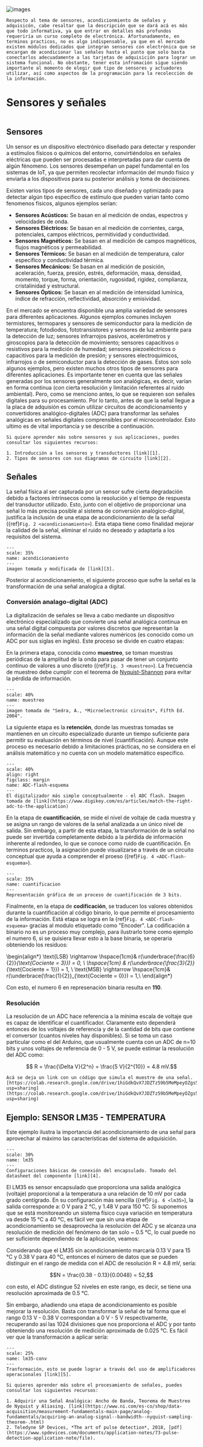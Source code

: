 ![images](../img/sensores.png)

```{note}
Respecto al tema de sensores, acondicionmiento de señales y adquisicón, cabe resaltar que la descripción que se dará acá es más que todo informativa, ya que entrar en detalles más profundos requeriría un curso completo de electrónica. Afortunadamente, en terminos practicos, no es algo indispensable, ya que en el mercado existen módulos dedicados que integran sensores con electrónica que se encargan de acondicionar las señales hasta el punto que solo basta conectarlos adecuadamente a las tarjetas de adquisición para lograr un sistema funcional. No obstante, tener esta infromación sigue siendo importante al momento de elegir qué tipo de sensores y actuadores utilizar, así como aspectos de la programación para la recolección de la información.
```

# Sensores y señales
```{contents}
```
## Sensores
Un sensor es un dispositivo electrónico diseñado para detectar y responder a estímulos físicos o químicos del entorno, convirtiéndolos en señales eléctricas que pueden ser procesadas e interpretadas para dar cuenta de algún fénomeno. Los sensores desempeñan un papel fundamental en los sistemas de IoT, ya que permiten recolectar información del mundo físico y enviarla a los dispositivos para su posterior análisis y toma de decisiones.

Existen varios tipos de sensores, cada uno diseñado y optimizado para detectar algún tipo específico de estímulo que pueden varian tanto como fenomenos físicos, algunos ejemplos serían:

* **Sensores Acústicos:** Se basan en al medición de ondas, espectros y velocidades de onda.
* **Sensores Eléctricos:** Se basan en al medición de corrientes, carga, potenciales, campos eléctricos, permitividad y conductividad.
* **Sensores Magnéticos:** Se basan en al medición de campos magnéticos, flujos magnéticos y permeabilidad.
* **Sensores Térmicos:** Se basan en al medición de temperatura, calor específico y conductividad térmica.
* **Sensores Mecánicos:** Se basan en al medición de posición, aceleración, fuerza, presión, estrés, deformación, masa, densidad, momento, torque, forma, orientación, rugosidad, rigidez, complianza, cristalinidad y estructural.
* **Sensores Ópticos:** Se basan en al medición de intensidad lumínica, índice de refracción, reflectividad, absorción y emisividad.

En el mercado se encuentra disponible una amplia variedad de sensores para diferentes aplicaciones. Algunos ejemplos comunes incluyen termistores, termopares y sensores de semiconductor para la medición de temperatura; fotodiodos, fototransistores y sensores de luz ambiente para la detección de luz; sensores infrarrojos pasivos, acelerómetros y giroscopios para la detección de movimiento; sensores capacitivos o resistivos para la medición de humedad; sensores piezoeléctricos o capacitivos para la medición de presión; y sensores electroquímicos, infrarrojos o de semiconductor para la detección de gases. Estos son solo algunos ejemplos, pero existen muchos otros tipos de sensores para diferentes aplicaciones. Es importante tener en cuenta que las señales generadas por los sensores generalmente son analógicas, es decir, varían en forma continua (con cierta resolución y limitación referentes al ruido ambiental). Pero, como se menciono antes, lo que se requieren son señales digitales para su procesamiento. Por lo tanto, antes de que la señal llegue a la placa de adquisión es común utilizar circuitos de acondicionamiento y convertidores analógico-digitales (ADC) para transformar las señales analógicas en señales digitales comprensibles por el microcontrolador. Esto ultimo es de vital importancia y se describe a continuación.

```{note}
Si quiere aprender más sobre sensores y sus aplicaciones, puedes consultar los siguientes recursos:

1. Introducción a los sensores y transductores [link][1].
2. Tipos de sensores con sus diagramas de circuito [link][2].
```

## Señales
La señal física al ser capturada por un sensor sufre cierta degradación debido a factores intrínsecos como la resolución y el tiempo de respuesta del transductor utilizado. Esto, junto con el objetivo de proporcionar una señal lo más precisa posible al sistema de conversión analógico-digital, justifica la inclusión de una etapa de acondicionamiento de la señal ({ref}`Fig. 2 <acondicionamiento>`). Esta etapa tiene como finalidad mejorar la calidad de la señal, eliminar el ruido no deseado y adaptarla a los requisitos del sistema.

```{figure} ../img/acondicionamineto.png
---
scale: 35%
name: acondicionamiento
---
imagen tomada y modificada de [link][3].
```

Posterior al acondicionamiento, el siguiente proceso que sufre la señal es la transformación de una señal analogíca a digital. 

### Conversión analago-digital (ADC)
La digitalización de señales se lleva a cabo mediante un dispositivo electrónico especializado que convierte una señal analógica continua en una señal digital compuesta por valores discretos que representan la información de la señal mediante valores numéricos (es conocido como un ADC por sus siglas en inglés). Este proceso se divide en cuatro etapas:

En la primera etapa, conocida como **muestreo**, se toman muestras periódicas de la amplitud de la onda para pasar de tener un conjunto continuo de valores a uno discreto ({ref}`Fig. 3 <muestreo>`). La frecuencia de muestreo debe cumplir con el teorema de [Nyquist-Shannon](https://es.wikipedia.org/wiki/Teorema_de_muestreo_de_Nyquist-Shannon) para evitar la pérdida de información.
```{figure} ../img/muestreo.png
---
scale: 40%
name: muestreo
---
imagen tomada de "Sedra, A., *Microelectronic circuits*, Fifth Ed. 2004".
```

La siguiente etapa es la **retención**, donde las muestras tomadas se mantienen en un circuito especializado durante un tiempo suficiente para permitir su evaluación en términos de nivel (cuantificación). Aunque este proceso es necesario debido a limitaciones prácticas, no se considera en el análisis matemático y no cuenta con un modelo matemático específico.

```{figure} ../img/ADC_esquema-3bits.png
---
scale: 40%
align: right
figclass: margin
name: ADC-flash-esquema
---
El digitalizador más simple conceptualmente - el ADC flash. Imagen tomada de [link](https://www.digikey.com/es/articles/match-the-right-adc-to-the-application)
```
En la etapa de **cuantificación**, se mide el nivel de voltaje de cada muestra y se asigna un rango de valores de la señal analizada a un único nivel de salida. Sin embargo, a partir de esta etapa, la transformación de la señal no puede ser invertida completamente debido a la pérdida de información inherente al redondeo, lo que se conoce como ruido de cuantificación. En terminos practicos, la asignación puede visualizarse a través de un circuito conceptual que ayuda a comprender el proeso ({ref}`Fig. 4 <ADC-flash-esquema>`).

```{figure} ../img/cuantificacion.png
---
scale: 35%
name: cuantificacion
---
Representación gráfica de un proceso de cuantificación de 3 bits.
```

Finalmente, en la etapa de **codificación**, se traducen los valores obtenidos durante la cuantificación al código binario, lo que permite el procesamiento de la información. Está etapa se logra en la {ref}`Fig. 4 <ADC-flash-esquema>` gracias al modulo etiquetado como "Encoder". La codificación a binario no es un proceso muy complejo, para ilustrarlo tome como ejemplo el numero 6, si se quisiera llevar esto a la base binaria, se operaria obteniendo los residuos:

\begin{align*}
\text{LSB} \rightarrow \hspace{1cm}& r(\underbrace{\frac{6}{2}}_{\text{Cociente = 3}}) = 0, \\
 \hspace{1cm} & r(\underbrace{\frac{3}{2}}_{\text{Cociente = 1}}) = 1, \\
 \text{MSB} \rightarrow \hspace{1cm}& r(\underbrace{\frac{1}{2}}_{\text{Cociente = 0}}) = 1,\\
\end{align*}

Con esto, el numero 6 en represenación binaria resulta en **110**.

### Resolución
La resolución de un ADC hace referencia a la mínima escala de voltaje que es capaz de identificar el cuantificador. Claramente esto dependerá entonces de los voltajes de referencia y de la cantidad de bits que contiene el conversor (cuantos niveles hay disponibles). Si se toma un caso particular como el del Arduino, que usualmente cuenta con un ADC de  n=10 bits y unos voltajes de referencia de 0 - 5 V, se puede estimar la resolución del ADC como:

$$ R = \frac{\Delta V}{2^n} = \frac{5 V}{2^{10}} = 4.8 mV.$$

```{admonition} info
Acá se deja un link con un código que simula el muestre de una señal.
[https://colab.research.google.com/drive/1hiGdkQvX7JDZTz59b5MeMpeyOZgs5sOa?usp=sharing](https://colab.research.google.com/drive/1hiGdkQvX7JDZTz59b5MeMpeyOZgs5sOa?usp=sharing)
```

## Ejemplo: SENSOR LM35 - TEMPERATURA
Este ejemplo ilustra la importancia del acondicionamiento de una señal para aprovechar al máximo las características del sistema de adquisición.
```{figure} ../img/lm35.png
---
scale: 30%
name: lm35
---
Configuraciones básicas de conexión del encapsulado. Tomado del datasheet del componente [link][4].
```
El LM35 es sensor encapsulado que proporciona una salida analógica (voltaje) proporcional a la temperatura a una relación de 10 mV por cada grado centígrado. En su configuración más sencilla ({ref}`Fig. 6 <lm35>`), la salida corresponde a: 0 V para 2 °C, y 1.48 V para 150 °C. Si suponemos que se está monitoreando un sistema físico cuya variación en temperatura va desde 15 °C a 40 °C, es fácil ver que sin una etapa de acondicionamiento se desaprovecha la resolución del ADC y se alcanza una resolución de medición del fenómeno de tan solo ~ 0.5 °C, lo cual puede no ser suficiente dependiendo de la aplicación, veamos:

Considerando que el LM35 sin acondicionamiento marcaría 0.13 V para 15 °C y 0.38 V para 40 °C, entonces el número de datos que se pueden distinguir en el rango de medida con el ADC de resolución R = 4.8 mV, sería:

$$N = \frac{0.38 - 0.13}{0.0048} = 52,$$

con esto, el ADC distingue 52 niveles en este rango, es decir, se tiene una resolución aproximada de 0.5 °C.

Sin embargo, añadiendo una etapa de acondicionamiento es posible mejorar la resolución. Basta con transformar la señal de tal forma que el rango 0.13 V - 0.38 V correspondan a 0 V - 5 V respectivamente, recuperando así las 1024 divisiones que nos proporciona el ADC y por tanto obteniendo una resolución de medición aproximada de 0.025 °C. Es fácil ver que la transformación a aplicar sería:

```{figure} ../img/lm35-conversion.png
---
scale: 25%
name: lm35-conv
---
Tranformación, esto se puede lograr a través del uso de amplificadores operacionales [link][5].
```

```{note}
Si quieres aprender más sobre el procesamiento de señales, puedes consultar los siguientes recursos:

1. Adquirir una Señal Analógica: Ancho de Banda, Teorema de Muestreo de Nyquist y Aliasing. [link](https://www.ni.com/es-co/shop/data-acquisition/measurement-fundamentals-main-page/analog-fundamentals/acquiring-an-analog-signal--bandwidth--nyquist-sampling-theorem-.html)
2. Teledyne SP Devices, *The art of pulse detection*, 2018, [pdf](https://www.spdevices.com/documents/application-notes/73-pulse-detection-application-note/file).
```

[1]: <https://www.electronicshub.org/sensors-and-transducers-introduction/>
[2]: <https://www.elprocus.com/types-of-sensors-with-circuits/>
[3]: <https://es.wikipedia.org/wiki/Adquisici%C3%B3n_de_datos>
[4]: <https://www.ti.com/lit/ds/symlink/lm35.pdf>
[5]: <https://tallerelectronica.com/2018/01/04/configuraciones-basicas-de-amplificadores-operacionales/>
